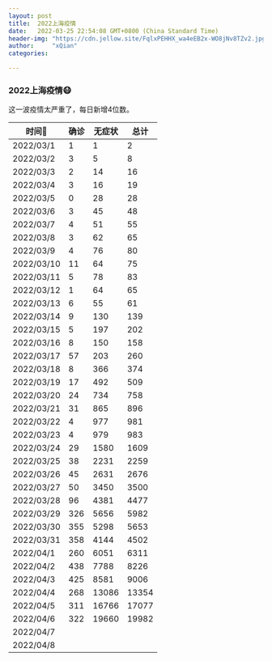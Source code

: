 ```yaml
---
layout: post
title:  2022上海疫情
date:   2022-03-25 22:54:08 GMT+0800 (China Standard Time)
header-img: "https://cdn.jellow.site/FqlxPEHHX_wa4eEB2x-WO8jNv8TZv2.jpg"
author:     "xQian"
categories: 

---
```


### 2022上海疫情😷

这一波疫情太严重了，每日新增4位数。

| 时间🚀  | 确诊  | 无症状   | 总计    | 
|-----|-----------|-------|-------| 
| 2022/03/1  | 1 | 1     | 2     | 
| 2022/03/2  | 3  | 5     | 8     | 
| 2022/03/3  | 2  | 14    | 16    | 
| 2022/03/4  | 3  | 16    | 19    | 
| 2022/03/5  | 0  | 28    | 28    | 
| 2022/03/6  | 3  | 45    | 48    | 
| 2022/03/7  | 4  | 51    | 55    | 
| 2022/03/8  | 3  | 62    | 65    | 
| 2022/03/9  | 4  | 76    | 80    | 
| 2022/03/10  | 11 | 64    | 75    | 
| 2022/03/11  | 5  | 78    | 83    | 
| 2022/03/12  | 1  | 64    | 65    | 
| 2022/03/13  | 6  | 55    | 61    | 
| 2022/03/14  | 9  | 130   | 139   | 
| 2022/03/15  | 5  | 197   | 202   | 
| 2022/03/16  | 8  | 150   | 158   | 
| 2022/03/17  | 57  | 203   | 260   | 
| 2022/03/18  | 8  | 366   | 374   | 
| 2022/03/19  | 17  | 492   | 509   | 
| 2022/03/20  | 24  | 734   | 758   | 
| 2022/03/21  | 31  | 865   | 896   | 
| 2022/03/22  | 4  | 977   | 981   | 
| 2022/03/23  | 4  | 979   | 983   | 
| 2022/03/24  | 29  | 1580  | 1609  | 
| 2022/03/25  | 38  | 2231  | 2259  | 
| 2022/03/26  | 45  | 2631  | 2676  | 
| 2022/03/27  | 50  | 3450  | 3500  | 
| 2022/03/28  | 96  | 4381  | 4477  | 
| 2022/03/29  | 326  | 5656  | 5982  | 
| 2022/03/30  | 355  | 5298  | 5653  | 
| 2022/03/31  | 358  | 4144  | 4502  | 
| 2022/04/1   | 260  | 6051  | 6311  | 
| 2022/04/2   | 438  | 7788  | 8226  | 
| 2022/04/3   | 425  | 8581  | 9006  | 
| 2022/04/4   | 268  | 13086 | 13354 | 
| 2022/04/5   | 311  | 16766 | 17077 | 
| 2022/04/6   | 322  | 19660 | 19982 | 
| 2022/04/7   |   |       |       | 
| 2022/04/8   |   |       |       | 


